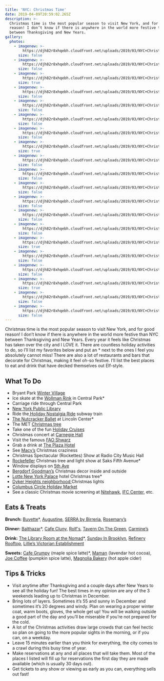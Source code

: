 ```yaml
---
title: 'NYC: Christmas Time'
date: 2019-04-09T20:59:02.265Z
description: >-
  Christmas time is the most popular season to visit New York, and for good
  reason! I don’t know if there is anywhere in the world more festive than NYC
  between Thanksgiving and New Years. 
gallery:
  photos:
    - imagenew: >-
        https://djh82r8xhqebh.cloudfront.net/uploads/2019/03/NYC+Christmas/NYCChristmas-1.jpg
      size: false
    - imagenew: >-
        https://djh82r8xhqebh.cloudfront.net/uploads/2019/03/NYC+Christmas/NYCChristmas-3.jpg
      size: false
    - imagenew: >-
        https://djh82r8xhqebh.cloudfront.net/uploads/2019/03/NYC+Christmas/NYCChristmas-2.jpg
      size: true
    - imagenew: >-
        https://djh82r8xhqebh.cloudfront.net/uploads/2019/03/NYC+Christmas/NYCChristmas-4.jpg
      size: false
    - imagenew: >-
        https://djh82r8xhqebh.cloudfront.net/uploads/2019/03/NYC+Christmas/NYCChristmas-11.jpg
      size: false
    - imagenew: >-
        https://djh82r8xhqebh.cloudfront.net/uploads/2019/03/NYC+Christmas/NYCChristmas-13.jpg
      size: false
    - imagenew: >-
        https://djh82r8xhqebh.cloudfront.net/uploads/2019/03/NYC+Christmas/NYCChristmas-5.jpg
      size: false
    - imagenew: >-
        https://djh82r8xhqebh.cloudfront.net/uploads/2019/03/NYC+Christmas/NYCChristmas-14.jpg
      size: true
    - imagenew: >-
        https://djh82r8xhqebh.cloudfront.net/uploads/2019/03/NYC+Christmas/NYCChristmas-10.jpg
      size: false
    - imagenew: >-
        https://djh82r8xhqebh.cloudfront.net/uploads/2019/03/NYC+Christmas/NYCChristmas-9.jpg
      size: false
    - imagenew: >-
        https://djh82r8xhqebh.cloudfront.net/uploads/2019/03/NYC+Christmas/NYCChristmas-17.jpg
      size: false
    - imagenew: >-
        https://djh82r8xhqebh.cloudfront.net/uploads/2019/03/NYC+Christmas/NYCChristmas-7.jpg
      size: false
    - imagenew: >-
        https://djh82r8xhqebh.cloudfront.net/uploads/2019/03/NYC+Christmas/NYCChristmas-8.jpg
      size: false
    - imagenew: >-
        https://djh82r8xhqebh.cloudfront.net/uploads/2019/03/NYC+Christmas/NYCChristmas-18.jpg
      size: false
    - imagenew: >-
        https://djh82r8xhqebh.cloudfront.net/uploads/2019/03/NYC+Christmas/NYCChristmas-19.jpg
      size: true
    - imagenew: >-
        https://djh82r8xhqebh.cloudfront.net/uploads/2019/03/NYC+Christmas/NYCChristmas-20.jpg
      size: false
    - imagenew: >-
        https://djh82r8xhqebh.cloudfront.net/uploads/2019/03/NYC+Christmas/NYCChristmas-21.jpg
      size: false
    - imagenew: >-
        https://djh82r8xhqebh.cloudfront.net/uploads/2019/03/NYC+Christmas/NYCChristmas-22.jpg
      size: true
    - imagenew: >-
        https://djh82r8xhqebh.cloudfront.net/uploads/2019/03/NYC+Christmas/NYCChristmas-15.jpg
      size: false
    - imagenew: >-
        https://djh82r8xhqebh.cloudfront.net/uploads/2019/03/NYC+Christmas/NYCChristmas-16.jpg
      size: false
---
```

Christmas time is the most popular season to visit New York, and for good reason! I don’t know if there is anywhere in the world more festive than NYC between Thanksgiving and New Years. Every year it feels like Christmas has taken over the city and I LOVE it. There are countless holiday activities to do, so I’ll list my favorites below and put an * next to the ones I feel you absolutely cannot miss! There are also a lot of restaurants and bars that decorate for Christmas, making it feel oh-so festive. I’ll list the best places to eat and drink that have decked themselves out Elf-style.



## What To Do

* Bryant Park [Winter Village](https://bryantpark.org/amenities/bank-of-america-winter-village-at-bryant-park)
* Ice skate at the [Wollman Rink](http://www.centralparknyc.org/things-to-see-and-do/attractions/wollman-rink.html) in Central Park*
* Carriage ride through Central Park
* [New York Public Library](https://www.google.com/maps/place/New+York+Public+Library+-+Stephen+A.+Schwarzman+Building/@40.7531823,-73.9910081,15z/data=!3m1!5s0x89c259006f811e69:0xdf9c5a032104b840!4m8!1m2!2m1!1snew+york+public+library!3m4!1s0x89c2590099a8a8a9:0x3b51df6e509a734c!8m2!3d40.7531823!4d-73.9822534)
* Ride the[ Holiday Nostalgia Ride](https://www.nytransitmuseum.org/holidaynostalgiarides/) subway train
* [The Nutcracker Ballet](https://www.nycballet.com/Ballets/N/George-Balanchines-The-Nutcracker.aspx) at Lincoln Center*
* The MET [Christmas tree](https://www.metmuseum.org/exhibitions/listings/2018/christmas-tree)
* Take one of the fun [Holiday Cruises](https://www.sail-nyc.com/browse-by-theme/holiday-cruises/)
* Christmas concert at [Carnegie Hall](https://www.carnegiehall.org/)
* Visit the famous [FAO Shwarz](https://faoschwarz.com/)
* Grab a drink at [The Plaza Hotel ](https://www.theplazany.com/dining/the-champagne-bar-nyc/)
* See [Macy’s](https://www.google.com/search?q=macy%27s&npsic=0&rflfq=1&rlha=0&rllag=40738551,-73954226,7114&tbm=lcl&ved=2ahUKEwi17YeM-MPhAhWBl-AKHf4IBoMQtgN6BAgFEAQ&tbs=lrf:!2m4!1e17!4m2!17m1!1e2!2m1!1e3!2m1!1e16!3sIAE,lf:1,lf_ui:4&rldoc=1#rlfi=hd:;si:15791927748256334511,l,CgZtYWN5J3MiA4gBAVoICgZtYWN5J3M;mv:!1m2!1d40.979256!2d-73.8132443!2m2!1d40.5898499!2d-74.0903989) Christmas craziness
* Christmas Spectacular (Rockettes) Show at Radio City Music Hall
* [Rockefeller](https://www.rockefellercenter.com/whats-happening/2018/11/28/2018-rockefeller-center-christmas-tree/) Christmas tree and light show at Saks Fifth Avenue*
* Window displays on [5th Ave](https://www.tripsavvy.com/holiday-windows-at-nyc-department-stores-1612956)
* [Bergdorf Goodman’s](https://www.google.com/maps/place/Bergdorf+Goodman/@40.7633417,-73.9761573,17z/data=!3m1!4b1!4m5!3m4!1s0x89c258fa82e412bd:0x233ca20b60098539!8m2!3d40.7633417!4d-73.9739686) Christmas decor inside and outside
* [Lotte New York Palace](https://www.google.com/maps/place/Lotte+New+York+Palace/@40.75802,-73.9771662,17z/data=!3m1!4b1!4m5!3m4!1s0x89c25a74e318a9bb:0xfbfb87640a33679e!8m2!3d40.75802!4d-73.9749775) hotel Christmas tree*
* [Dyker Heights neighborhood ](https://www.timeout.com/newyork/things-to-do/dyker-heights-christmas-lights)Christmas lights
* [Columbus Circle Holiday Market](https://www.urbanspacenyc.com/columbus-circle-holiday-market/)
* See a classic Christmas movie screening at [Nitehawk](https://nitehawkcinema.com/), [IFC Center](http://www.ifccenter.com/), etc. 



## Eats & Treats

**Brunch:** [Buvette](https://www.instagram.com/buvettenyc/)*, [Augustine](https://augustineny.com/), [SERRA by Birreria](https://www.instagram.com/explore/locations/539806993088247/serra-by-birreria/), [Rosemary’s](https://www.instagram.com/rosemarysnyc/)

**Dinner:** [Balthazar](https://www.instagram.com/balthazarny/)*, [Cafe Cluny](https://www.instagram.com/cafecluny/), [Rolf's](https://www.instagram.com/rolfsny/), [Tavern On The Green](https://www.instagram.com/tavernonthegreen/), [Carmine’s](https://www.instagram.com/carminesnyc/)

**Drink:** [The Library Room at the Nomad](https://www.thenomadhotel.com/new-york/dining/spaces/library)*, [Sunday In Brooklyn](https://www.instagram.com/sundayinbrooklyn/), [Refinery Rooftop](https://www.instagram.com/refineryrooftop/), [Lillie’s Victorian Establishment](https://www.lilliesnyc.com/#lillies)

**Sweets:** [Cafe Grumpy](https://www.google.com/maps/place/Caf%C3%A9+Grumpy/@40.7332112,-74.0006404,14.07z/data=!4m5!3m4!1s0x89c259bb802d1eed:0x6a1373199661cb33!8m2!3d40.7426!4d-73.9983977) (maple spice latte)*, [Maman](https://www.instagram.com/_mamannyc_/) (lavendar hot cocoa), [Joe Coffee](https://www.google.com/maps/place/Joe+Coffee+Company/@40.7332112,-74.0006404,14.07z/data=!4m8!1m2!2m1!1sjoe+coffee!3m4!1s0x0:0x3b0059e22944d06c!8m2!3d40.7332954!4d-74.0005642) (pumpkin spice latte), [Magnolia Bakery](https://www.instagram.com/magnoliabakery/) (hot apple cider)





## Tips & Tricks

* Visit anytime after Thanksgiving and a couple days after New Years to see all the holiday fun! The best times in my opinion are any of the 3 weekends leading up to Christmas in December. 
* Bring lots of layers. Sometimes it’s 55 and sunny in December and sometimes it’s 20 degrees and windy. Plan on wearing a proper winter coat, warm boots, gloves, the whole get up! You will be walking outside a good part of the day and you’ll be miserable if you’re not prepared for the cold. 
* A lot of the Christmas activities draw large crowds that can feel hectic so plan on going to the more popular sights in the morning, or if you can, on a weekday. 
* Leave 15 minutes earlier than you think for everything, the city comes to a crawl during this busy time of year.
* Make reservations at any and all places that will take them. Most of the places I listed will fill up for reservations the first day they are made available (which is usually 30 days out). 
* Get tickets to any show or viewing as early as you can, everything sells out fast!
